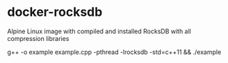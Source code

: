 # docker-rocksdb
Alpine Linux image with compiled and installed RocksDB with all compression libraries

g++ -o example example.cpp -pthread -lrocksdb -std=c++11 && ./example